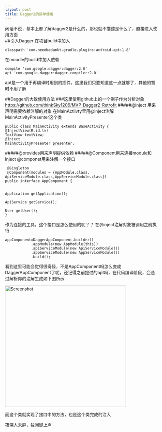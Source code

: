 ```yaml
---
layout: post
title: Dagger2的简单使用
---
```


闲话不说，基本上都了解dagger2是什么的，那也就不描述是什么了，直接进入使用方面  
##引入Dagger
在项目build中加入

	classpath 'com.neenbedankt.gradle.plugins:android-apt:1.8'


在moudle的build中加入依赖

	compile 'com.google.dagger:dagger:2.0'
	apt 'com.google.dagger:dagger-compiler:2.0'

apt是一个用于再编译时用到的插件，这里我们只要知道这一点就够了，其他的暂时不用了解

##Dagger的大致使用方法
###这里使用github上的一个例子作为分析对象
https://github.com/thinkSky1206/MVP-Dagger2-Retrofit
#####@inject 用来声明需要依赖注解的对象
在MainActiivty里用@inject注解MainActivityPresenter这个类


    public class MainActivity extends BaseActivity {
    @InjectView(R.id.tv)
    TextView textView;
    @Inject
    MainActivityPresenter presenter;

#####@provides用来声明提供依赖
#####@Component用来连接module和inject
@componet用来注解一个接口

     @Singleton
     @Component(modules = {AppModule.class, ApiServiceModule.class,AppServiceModule.class})
    public interface AppComponent {


    Application getApplication();

    ApiService getService();

    User getUser();
    }

作为连接的工具，这个接口是怎么使用的呢？？
在@inject注解对象被调用之前执行

    appComponent=DaggerAppComponent.builder()
                .appModule(new AppModule(this))
                .apiServiceModule(new ApiServiceModule())
                .appServiceModule(new AppServiceModule())
                .build();


看到这里可能会觉得很奇怪，不是AppComponent吗怎么变成DaggerAppComponent了呢，还记得之前提过的apt吗，在代码编译阶段，会通过解析你的注解生成如下图所示

<img src="../../../../art/2016_03_18_dragger_img1.png" height="400" alt="Screenshot"/>

而这个类就实现了接口中的方法，也是这个类完成的注入



夜深人未静，独闻键上声



